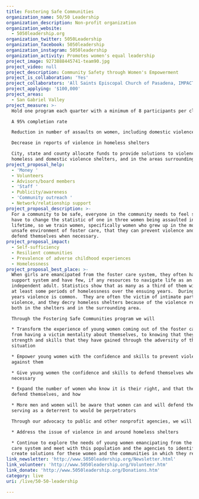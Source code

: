 ```yaml
---
title: Fostering Safe Communities
organization_name: 50/50 Leadership
organization_description: Non-profit organization
organization_website:
  - 5050leadership.org
organization_twitter: 5050Leadership
organization_facebook: 5050leadership
organization_instagram: 5050leadership
organization_activity: Promotes women's equal leadership
project_image: 9273888445741-team90.jpg
project_video: null
project_description: Community Safety through Women's Empowerment
project_is_collaboration: 'Yes'
project_collaborators: 'All Saints Episcopal Church of Pasadena, IMPACT Personal Safety'
project_applying: '$100,000'
project_areas:
  - San Gabriel Valley
project_measure: >-
  Hold one program each quarter with a minimum of 8 participants per class

  A 95% completion rate

  Reduction in number of assaults on women, including domestic violence

  Decrease in reports of violence in homeless shelters

  City, state and county allocate funds to provide solutions to violence in
  homeless and domestic violence shelters, and in the areas surrounding them
project_proposal_help:
  - 'Money '
  - Volunteers
  - Advisors/board members
  - 'Staff '
  - Publicity/awareness
  - 'Community outreach '
  - Network/relationship support
project_proposal_description: >-
  For a community to be safe, everyone in the community needs to feel safe. We
  have to change the statistic of one in three women being assaulted in their
  lifetime, so we train women, specifically women who grew up in the mostly
  unsafe environment of foster care, that they can prevent violence and how to
  defend themselves when necessary.
project_proposal_impact:
  - Self-sufficiency
  - Resilient communities
  - Prevalence of adverse childhood experiences
  - Homelessness
project_proposal_best_place: >-
  When girls are emancipated from the foster care system, they often have no
  support system and have few, if any resources to navigate life as an
  independent adult. Statistics show that as many as a third of them will have
  at least some periods of homelessness over the ensuing years.  During those
  years violence is common.  They are often the victim of intimate partner
  violence, and they decry homeless shelters because of the violence reported
  both in the shelters and in the surrounding area.

  Through the Fostering Safe Communities program we will

  * Transform the experience of young women coming out of the foster care system
  from having a victim mentality about themselves, to knowing that they have
  strength and skills that they have gained through the adversity of their
  situation

  * Empower young women with the confidence and skills to prevent violence
  against them

  * Give young women the confidence and skills to defend themselves when
  necessary

  * Expand the number of women who know it is their right, and that they can
  defend themselves, and how

  * More men and women will be aware that women can and will defend themselves,
  serving as a deterrent to would be perpetrators

  Through our advocacy to public and other nonprofit agencies, we will 

  * Address the issue of violence in and around homeless shelters

  * Continue to explore the needs of young women emancipating from the foster
  care system and meet with this population and the agencies to identify and
  create solutions for these women and the communities in which they reside
link_newsletter: 'http://www.5050leadership.org/Newsletter.html'
link_volunteer: 'http://www.5050leadership.org/Volunteer.htm'
link_donate: 'http://www.5050leadership.org/Donations.htm'
category: live
uri: /live/50-50-leadership

---
```

